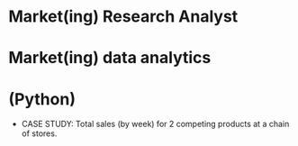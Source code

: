# Market(ing) Research Analyst 
# Market(ing) data analytics
# (Python)

* CASE STUDY: Total sales (by week) for 2 competing products at a chain of stores.
